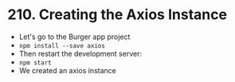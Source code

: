 # 210. Creating the Axios Instance
- Let's go to the Burger app project
- `npm install --save axios`
- Then restart the development server:
- `npm start`
- We created an axios instance